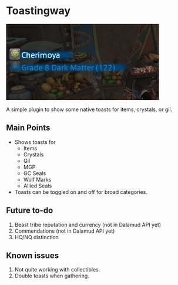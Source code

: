 # Toastingway

![Usage](./screenshot.png)

A simple plugin to show some native toasts for items, crystals, or gil.

## Main Points

* Shows toasts for 
  * Items
  * Crystals
  * Gil
  * MGP
  * GC Seals
  * Wolf Marks
  * Allied Seals
* Toasts can be toggled on and off for broad categories.

## Future to-do

1. Beast tribe reputation and currency (not in Dalamud API yet)
2. Commendations (not in Dalamud API yet)
3. HQ/NQ distinction

## Known issues

1. Not quite working with collectibles.
2. Double toasts when gathering.
